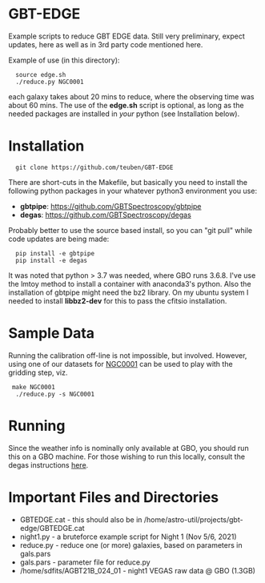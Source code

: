 # GBT-EDGE

Example scripts to reduce GBT EDGE data. Still very preliminary, expect updates, here
as well as in 3rd party code mentioned here.

Example of use (in this directory):

      source edge.sh
      ./reduce.py NGC0001 
	  
each galaxy takes about 20 mins to reduce, where the observing time was about 60 mins.
The use of the **edge.sh** script is optional, as long as the needed packages are
installed in *your* python (see Installation below).

# Installation

      git clone https://github.com/teuben/GBT-EDGE


There are short-cuts in the Makefile, but basically you need to 
install the following python packages in your whatever python3 environment you use:

* **gbtpipe**: https://github.com/GBTSpectroscopy/gbtpipe
* **degas**:   https://github.com/GBTSpectroscopy/degas

Probably better to use the source based install, so you can "git pull" while code updates are being made:

      pip install -e gbtpipe
      pip install -e degas
	  
It was noted that python > 3.7 was needed, where GBO runs 3.6.8. I've use the lmtoy method to
install a container with anaconda3's python. Also the installation of gbtpipe might need the
bz2 library. On my ubuntu system I needed to install **libbz2-dev** for this to pass the cfitsio
installation.

# Sample Data

Running the calibration off-line is not impossible, but involved. However, using
one of our datasets for [NGC0001](https://www.astro.umd.edu/~teuben/edge/data/NGC0001.tar) can be
used to play with the gridding step, viz.

     make NGC0001
      ./reduce.py -s NGC0001
	  
# Running

Since the weather info is nominally only available at GBO, you should run this on a GBO machine.
For those wishing to run this locally, consult the degas instructions
[here](https://github.com/GBTSpectroscopy/degas/blob/master/README.md#local-installation-of-the-degas-pipeline).

# Important Files and Directories

* GBTEDGE.cat - this should also be in  /home/astro-util/projects/gbt-edge/GBTEDGE.cat 
* night1.py - a bruteforce example script for Night 1 (Nov 5/6, 2021)
* reduce.py - reduce one (or more) galaxies, based on parameters in gals.pars
* gals.pars - parameter file for reduce.py
* /home/sdfits/AGBT21B_024_01 - night1 VEGAS raw data @ GBO  (1.3GB)
